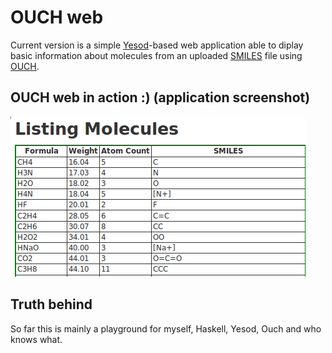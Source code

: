 OUCH web
========

Current version is a simple [Yesod]-based web application able to diplay basic information about molecules from
an uploaded [SMILES] file using [OUCH].


OUCH web in action :) (application screenshot)
----------------------------------------------
![OUCH web in action :)](https://github.com/mkrauskopf/ouch-web/raw/master/screenshot.png)


Truth behind
------------
So far this is mainly a playground for myself, Haskell, Yesod, Ouch and who knows what.

[Yesod]: http://github.com/yesodweb/yesod
[SMILES]: http://en.wikipedia.org/wiki/Simplified_molecular-input_line-entry_system
[OUCH]: http://github.com/odj/Ouch

